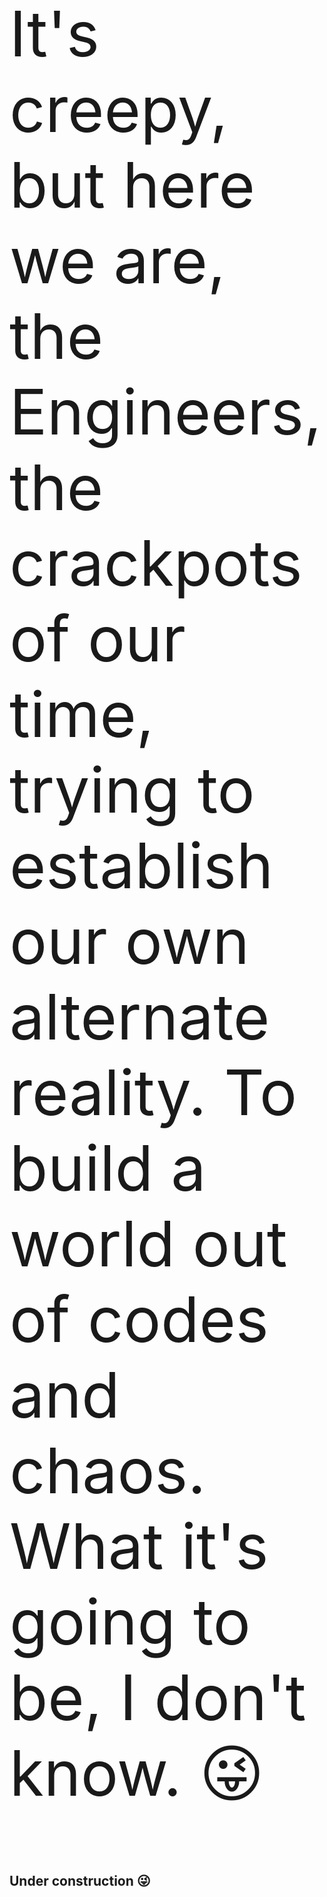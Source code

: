 <p style="font-size:100px">
It's creepy, but here we are, the Engineers, the crackpots of our time, trying to establish our own alternate reality. To build a world out of codes and chaos.
What it's going to be, I don't know. &#128540;</p>

<h2>Under construction  &#x1F61C;</h2>